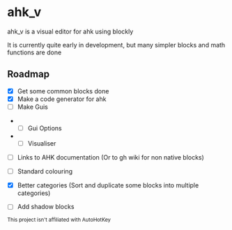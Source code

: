 # ahk_v

ahk_v is a visual editor for ahk using blockly

It is currently quite early in development, but many simpler blocks and math functions are done

## Roadmap

- [X] Get some common blocks done
- [X] Make a code generator for ahk
- [ ] Make Guis
- - [ ] Gui Options
- - [ ] Visualiser
- [ ] Links to AHK documentation (Or to gh wiki for non native blocks)
- [ ] Standard colouring
- [X] Better categories (Sort and duplicate some blocks into multiple categories)
- [ ] Add shadow blocks


<sub>This project isn't affiliated with AutoHotKey</sub>